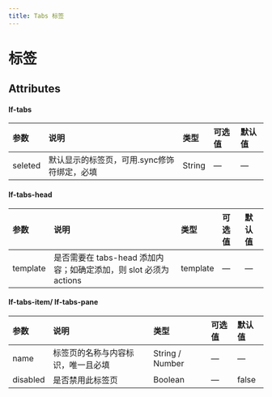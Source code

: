 ```yaml
---
title: Tabs 标签
---
```

# 标签

<ClientOnly>
<tabs-demo-1></tabs-demo-1>
<tabs-demo-2></tabs-demo-2>
</ClientOnly>

## Attributes

#### lf-tabs

| 参数           | 说明                    |   类型  | 可选值  | 默认值  |
| :------------- |:------------------------|:-------|:-------|:-------|
| seleted        | 默认显示的标签页，可用.sync修饰符绑定，必填      | String |  —  |   —  |

#### lf-tabs-head

| 参数           | 说明                    |   类型  | 可选值  | 默认值  |
| :------------- |:------------------------|:-------|:-------|:-------|
| template       | 是否需要在 tabs-head 添加内容；如确定添加，则 slot 必须为 actions      | template |  —  |   —  |

#### lf-tabs-item/ lf-tabs-pane

| 参数           | 说明                    |   类型  | 可选值  | 默认值  |
| :------------- |:------------------------|:-------|:-------|:-------|
| name      | 标签页的名称与内容标识，唯一且必填      | String / Number |  —  |   —  |
| disabled      | 是否禁用此标签页     | Boolean |  —  |   false  |
